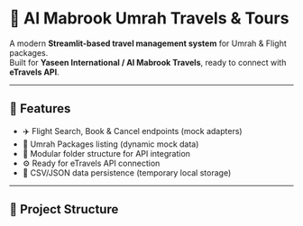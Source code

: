 # 🕋 Al Mabrook Umrah Travels & Tours

A modern **Streamlit-based travel management system** for Umrah & Flight packages.  
Built for **Yaseen International / Al Mabrook Travels**, ready to connect with **eTravels API**.

---

## 🚀 Features

- ✈️ Flight Search, Book & Cancel endpoints (mock adapters)
- 🕋 Umrah Packages listing (dynamic mock data)
- 🧱 Modular folder structure for API integration
- ⚙️ Ready for eTravels API connection
- 💾 CSV/JSON data persistence (temporary local storage)

---

## 📁 Project Structure

